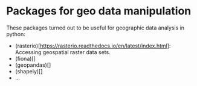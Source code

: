 # Packages for geo data manipulation
These packages turned out to be useful for geographic data analysis in python:
- (rasterio)[https://rasterio.readthedocs.io/en/latest/index.html]: Accessing geospatial raster data sets.
- (fiona)[]
- (geopandas)[]
- (shapely)[]
- ...